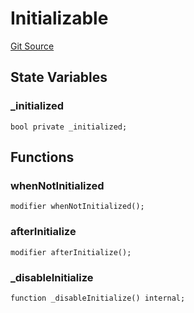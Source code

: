 # Initializable
[Git Source](https://github.com/KYRDTeam/ilo-contracts/blob/e40a6cd6fab3cc84638afa793f4d9e791b183158/src/base/Initializable.sol)


## State Variables
### _initialized

```solidity
bool private _initialized;
```


## Functions
### whenNotInitialized


```solidity
modifier whenNotInitialized();
```

### afterInitialize


```solidity
modifier afterInitialize();
```

### _disableInitialize


```solidity
function _disableInitialize() internal;
```


